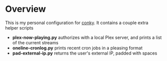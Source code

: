 # Overview

This is my personal configuration for [conky](https://github.com/brndnmtthws/conky). It contains a couple extra helper scripts

* **plex-now-playing.py** authorizes with a local Plex server, and prints a list of the current streams
* **oneline-cronlog.py** prints recent cron jobs in a pleasing format
* **pad-external-ip.py** returns the user's external IP, padded with spaces

